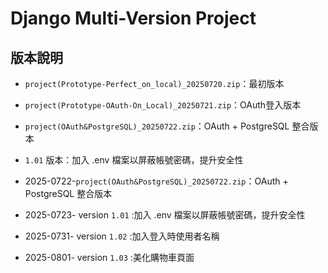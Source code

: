 # Django Multi-Version Project

## 版本說明

- `project(Prototype-Perfect_on_local)_20250720.zip`：最初版本
- `project(Prototype-OAuth-On_Local)_20250721.zip`：OAuth登入版本

- `project(OAuth&PostgreSQL)_20250722.zip`：OAuth + PostgreSQL 整合版本
- `1.01` 版本：加入 .env 檔案以屏蔽帳號密碼，提升安全性

- 2025-0722-`project(OAuth&PostgreSQL)_20250722.zip`：OAuth + PostgreSQL 整合版本
- 2025-0723- version `1.01` :加入 .env 檔案以屏蔽帳號密碼，提升安全性
- 2025-0731- version `1.02` :加入登入時使用者名稱
- 2025-0801- version `1.03` :美化購物車頁面  

